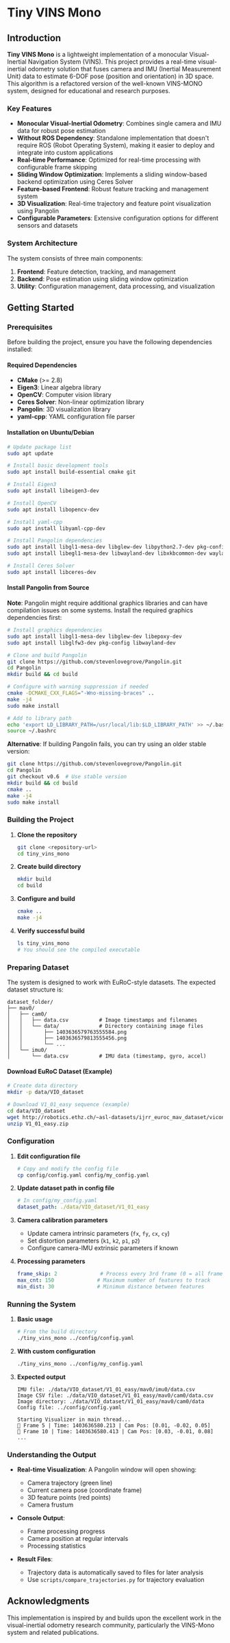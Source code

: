 # Tiny VINS Mono

## Introduction

**Tiny VINS Mono** is a lightweight implementation of a monocular Visual-Inertial Navigation System (VINS). This project provides a real-time visual-inertial odometry solution that fuses camera and IMU (Inertial Measurement Unit) data to estimate 6-DOF pose (position and orientation) in 3D space. This algorithm is a refactored version of the well-known VINS-MONO system, designed for educational and research purposes.

### Key Features

- **Monocular Visual-Inertial Odometry**: Combines single camera and IMU data for robust pose estimation
- **Without ROS Dependency**: Standalone implementation that doesn't require ROS (Robot Operating System), making it easier to deploy and integrate into custom applications
- **Real-time Performance**: Optimized for real-time processing with configurable frame skipping
- **Sliding Window Optimization**: Implements a sliding window-based backend optimization using Ceres Solver
- **Feature-based Frontend**: Robust feature tracking and management system
- **3D Visualization**: Real-time trajectory and feature point visualization using Pangolin
- **Configurable Parameters**: Extensive configuration options for different sensors and datasets

### System Architecture

The system consists of three main components:

1. **Frontend**: Feature detection, tracking, and management
2. **Backend**: Pose estimation using sliding window optimization
3. **Utility**: Configuration management, data processing, and visualization

## Getting Started


### Prerequisites

Before building the project, ensure you have the following dependencies installed:

#### Required Dependencies

- **CMake** (>= 2.8)
- **Eigen3**: Linear algebra library
- **OpenCV**: Computer vision library
- **Ceres Solver**: Non-linear optimization library
- **Pangolin**: 3D visualization library
- **yaml-cpp**: YAML configuration file parser

#### Installation on Ubuntu/Debian

```bash
# Update package list
sudo apt update

# Install basic development tools
sudo apt install build-essential cmake git

# Install Eigen3
sudo apt install libeigen3-dev

# Install OpenCV
sudo apt install libopencv-dev

# Install yaml-cpp
sudo apt install libyaml-cpp-dev

# Install Pangolin dependencies
sudo apt install libgl1-mesa-dev libglew-dev libpython2.7-dev pkg-config
sudo apt install libegl1-mesa-dev libwayland-dev libxkbcommon-dev wayland-protocols

# Install Ceres Solver
sudo apt install libceres-dev
```

#### Install Pangolin from Source

**Note**: Pangolin might require additional graphics libraries and can have compilation issues on some systems. Install the required graphics dependencies first:

```bash
# Install graphics dependencies
sudo apt install libgl1-mesa-dev libglew-dev libepoxy-dev
sudo apt install libglfw3-dev pkg-config libwayland-dev

# Clone and build Pangolin
git clone https://github.com/stevenlovegrove/Pangolin.git
cd Pangolin
mkdir build && cd build

# Configure with warning suppression if needed
cmake -DCMAKE_CXX_FLAGS="-Wno-missing-braces" ..
make -j4
sudo make install

# Add to library path
echo 'export LD_LIBRARY_PATH=/usr/local/lib:$LD_LIBRARY_PATH' >> ~/.bashrc
source ~/.bashrc
```

**Alternative**: If building Pangolin fails, you can try using an older stable version:
```bash
git clone https://github.com/stevenlovegrove/Pangolin.git
cd Pangolin
git checkout v0.6  # Use stable version
mkdir build && cd build
cmake ..
make -j4
sudo make install
```

### Building the Project

1. **Clone the repository**
   ```bash
   git clone <repository-url>
   cd tiny_vins_mono
   ```

2. **Create build directory**
   ```bash
   mkdir build
   cd build
   ```

3. **Configure and build**
   ```bash
   cmake ..
   make -j4
   ```

4. **Verify successful build**
   ```bash
   ls tiny_vins_mono
   # You should see the compiled executable
   ```

### Preparing Dataset

The system is designed to work with EuRoC-style datasets. The expected dataset structure is:

```
dataset_folder/
├── mav0/
│   ├── cam0/
│   │   ├── data.csv          # Image timestamps and filenames
│   │   └── data/             # Directory containing image files
│   │       ├── 1403636579763555584.png
│   │       ├── 1403636579813555456.png
│   │       └── ...
│   └── imu0/
│       └── data.csv          # IMU data (timestamp, gyro, accel)
```

#### Download EuRoC Dataset (Example)

```bash
# Create data directory
mkdir -p data/VIO_dataset

# Download V1_01_easy sequence (example)
cd data/VIO_dataset
wget http://robotics.ethz.ch/~asl-datasets/ijrr_euroc_mav_dataset/vicon_room1/V1_01_easy/V1_01_easy.zip
unzip V1_01_easy.zip
```

### Configuration

1. **Edit configuration file**
   ```bash
   # Copy and modify the config file
   cp config/config.yaml config/my_config.yaml
   ```

2. **Update dataset path in config file**
   ```yaml
   # In config/my_config.yaml
   dataset_path: ./data/VIO_dataset/V1_01_easy
   ```

3. **Camera calibration parameters**
   - Update camera intrinsic parameters (`fx`, `fy`, `cx`, `cy`)
   - Set distortion parameters (`k1`, `k2`, `p1`, `p2`)
   - Configure camera-IMU extrinsic parameters if known

4. **Processing parameters**
   ```yaml
   frame_skip: 2              # Process every 3rd frame (0 = all frames)
   max_cnt: 150              # Maximum number of features to track
   min_dist: 30              # Minimum distance between features
   ```

### Running the System

1. **Basic usage**
   ```bash
   # From the build directory
   ./tiny_vins_mono ../config/config.yaml
   ```

2. **With custom configuration**
   ```bash
   ./tiny_vins_mono ../config/my_config.yaml
   ```

3. **Expected output**
   ```
   IMU file: ./data/VIO_dataset/V1_01_easy/mav0/imu0/data.csv
   Image CSV file: ./data/VIO_dataset/V1_01_easy/mav0/cam0/data.csv
   Image directory: ./data/VIO_dataset/V1_01_easy/mav0/cam0/data
   Config file: ../config/config.yaml
   
   Starting Visualizer in main thread...
   🎯 Frame 5 | Time: 1403636580.213 | Cam Pos: [0.01, -0.02, 0.05]
   🎯 Frame 10 | Time: 1403636580.413 | Cam Pos: [0.03, -0.01, 0.08]
   ...
   ```

### Understanding the Output

- **Real-time Visualization**: A Pangolin window will open showing:
  - Camera trajectory (green line)
  - Current camera pose (coordinate frame)
  - 3D feature points (red points)
  - Camera frustum

- **Console Output**: 
  - Frame processing progress
  - Camera position at regular intervals
  - Processing statistics

- **Result Files**: 
  - Trajectory data is automatically saved to files for later analysis
  - Use `scripts/compare_trajectories.py` for trajectory evaluation



## Acknowledgments

This implementation is inspired by and builds upon the excellent work in the visual-inertial odometry research community, particularly the VINS-Mono system and related publications.